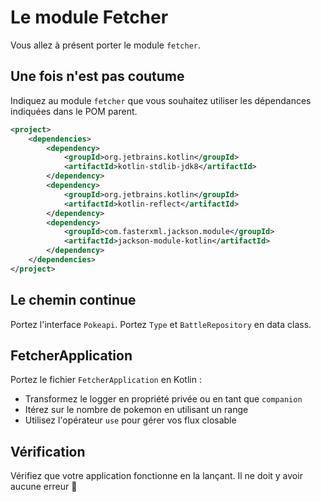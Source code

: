 # Le module Fetcher

Vous allez à présent porter le module `fetcher`.

## Une fois n'est pas coutume

Indiquez au module `fetcher` que vous souhaitez utiliser les dépendances indiquées dans le POM parent.

```xml
<project>
    <dependencies>
        <dependency>
            <groupId>org.jetbrains.kotlin</groupId>
            <artifactId>kotlin-stdlib-jdk8</artifactId>
        </dependency>
        <dependency>
            <groupId>org.jetbrains.kotlin</groupId>
            <artifactId>kotlin-reflect</artifactId>
        </dependency>
        <dependency>
            <groupId>com.fasterxml.jackson.module</groupId>
            <artifactId>jackson-module-kotlin</artifactId>
        </dependency>
    </dependencies>
</project>
```

## Le chemin continue

Portez l'interface `Pokeapi`.
Portez `Type` et `BattleRepository` en data class.

## FetcherApplication

Portez le fichier `FetcherApplication` en Kotlin :
- Transformez le logger en propriété privée ou en tant que `companion`
- Itérez sur le nombre de pokemon en utilisant un range
- Utilisez l'opérateur `use` pour gérer vos flux closable

## Vérification

Vérifiez que votre application fonctionne en la lançant. Il ne doit y avoir aucune erreur :pray:
